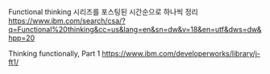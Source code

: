 

Functional thinking 시리즈를 포스팅된 시간순으로 하나씩 정리
https://www.ibm.com/search/csa/?q=Functional%20thinking&cc=us&lang=en&sn=dw&v=18&en=utf&dws=dw&hpp=20






Thinking functionally, Part 1
https://www.ibm.com/developerworks/library/j-ft1/



